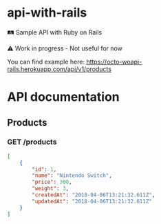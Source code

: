 # api-with-rails
🛤 Sample API with Ruby on Rails

⚠️ Work in progress - Not useful for now

You can find example here: https://octo-woapi-rails.herokuapp.com/api/v1/products

# API documentation

## Products

### GET /products

```json
[
    {
        "id": 1,
        "name": "Nintendo Switch",
        "price": 300,
        "weight": 3,
        "createdAt": "2018-04-06T13:21:32.611Z",
        "updatedAt": "2018-04-06T13:21:32.611Z"
    }
]
```
